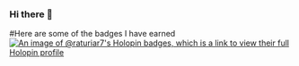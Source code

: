 ### Hi there 👋
#Here are some of the badges I have earned
[![An image of @raturiar7's Holopin badges, which is a link to view their full Holopin profile](https://holopin.me/raturiar7)](https://holopin.io/@raturiar7)
<!--
**RaturiAR7/RaturiAR7** is a ✨ _special_ ✨ repository because its `README.md` (this file) appears on your GitHub profile.

Here are some ideas to get you started:

- 🔭 I’m currently working on ...
- 🌱 I’m currently learning ...
- 👯 I’m looking to collaborate on ...
- 🤔 I’m looking for help with ...
- 💬 Ask me about ...
- 📫 How to reach me: ...
- 😄 Pronouns: ...
- ⚡ Fun fact: ...
-->
